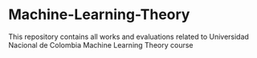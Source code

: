 # Machine-Learning-Theory
This repository contains all works and evaluations related to Universidad Nacional de Colombia Machine Learning Theory course
